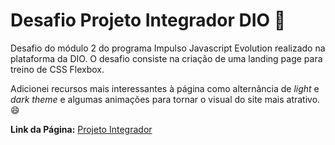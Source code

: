 # Desafio Projeto Integrador DIO 🚀

Desafio do módulo 2 do programa Impulso Javascript Evolution realizado na plataforma da DIO. O desafio consiste na criação de uma landing page para treino de CSS Flexbox.

Adicionei recursos mais interessantes à página como alternância de *light* e *dark theme* e algumas animações para tornar o visual do site mais atrativo. 😄

**Link da Página:** [Projeto Integrador](https://lucasnsf.github.io/desafio-projeto-integrador-dio/)
